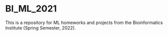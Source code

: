 # BI_ML_2021
This is a repository for ML homeworks and projects from the Bioinformatics Institute (Spring Semester, 2022).
